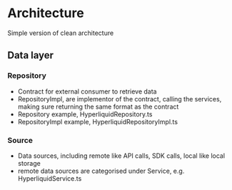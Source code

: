 # Architecture

Simple version of clean architecture

## Data layer

### Repository

- Contract for external consumer to retrieve data
- RepositoryImpl, are implementor of the contract, calling the services, making sure returning the same format as the contract
- Repository example, HyperliquidRepository.ts
- RepositoryImpl example, HyperliquidRepositoryImpl.ts

### Source

- Data sources, including remote like API calls, SDK calls, local like local storage
- remote data sources are categorised under Service, e.g. HyperliquidService.ts
